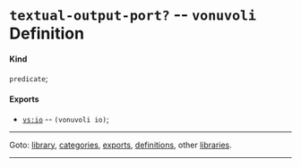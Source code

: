 

<a id='definition__vonuvoli__textual-output-port_3f'></a>

# `textual-output-port?` -- `vonuvoli` Definition


<a id='definition__vonuvoli__textual-output-port_3f__kind'></a>

#### Kind

`predicate`;


<a id='definition__vonuvoli__textual-output-port_3f__exports'></a>

#### Exports

 * [`vs:io`](../../vonuvoli/exports/vs_3a_io.md#export__vonuvoli__vs_3a_io) -- `(vonuvoli io)`;

----

Goto: [library](../../vonuvoli/_index.md#library__vonuvoli), [categories](../../vonuvoli/categories/_index.md#toc__vonuvoli__categories), [exports](../../vonuvoli/exports/_index.md#toc__vonuvoli__exports), [definitions](../../vonuvoli/definitions/_index.md#toc__vonuvoli__definitions), other [libraries](../../_libraries.md#toc__libraries).

----

